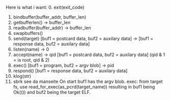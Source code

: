 Here is what i want:
0. exit(exit_code)
1. bindbuffer(buffer_addr, buffer_len)
2. getbufferlen() -> buffer_len
3. readbuffer(buffer_addr) -> buffer_len
4. swapbuffers()
5. send(target) [buf1 = postcard data, buf2 = auxilary data] -> [buf1 = response data, buf2 = auxilary data]
6. listen(name) -> 0
7. accept(name) -> qid [buf1 = postcard data, buf2 = auxilary data] (qid & 1 = is root, qid & 2)
8. exec() [buf1 = program, buf2 = argv blob] -> pid
9. respond() [buf1 = response data, buf2 = auxilary data]
10. klog(str) 
11. sbrk see da manseite
On start buf1 has the argv blob.
exec: from target fs, use read_for_exec(as_pcrd(target_name)) resulting in buf1 being Ok(()) and buf2 being the target ELF.
